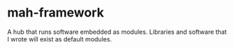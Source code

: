 # mah-framework
A hub that runs software embedded as modules. Libraries and software that I wrote will exist as default modules.
